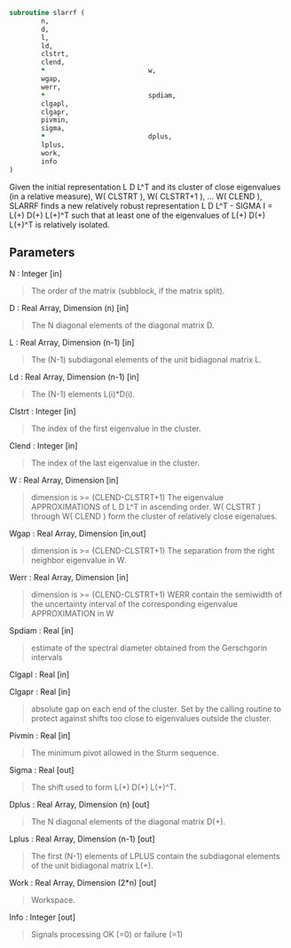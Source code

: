 ```fortran
subroutine slarrf (
		n,
		d,
		l,
		ld,
		clstrt,
		clend,
		*                          w,
		wgap,
		werr,
		*                          spdiam,
		clgapl,
		clgapr,
		pivmin,
		sigma,
		*                          dplus,
		lplus,
		work,
		info
)
```

 Given the initial representation L D L^T and its cluster of close
 eigenvalues (in a relative measure), W( CLSTRT ), W( CLSTRT+1 ), ...
 W( CLEND ), SLARRF finds a new relatively robust representation
 L D L^T - SIGMA I = L(+) D(+) L(+)^T such that at least one of the
 eigenvalues of L(+) D(+) L(+)^T is relatively isolated.

## Parameters
N : Integer [in]
> The order of the matrix (subblock, if the matrix split).

D : Real Array, Dimension (n) [in]
> The N diagonal elements of the diagonal matrix D.

L : Real Array, Dimension (n-1) [in]
> The (N-1) subdiagonal elements of the unit bidiagonal
> matrix L.

Ld : Real Array, Dimension (n-1) [in]
> The (N-1) elements L(i)*D(i).

Clstrt : Integer [in]
> The index of the first eigenvalue in the cluster.

Clend : Integer [in]
> The index of the last eigenvalue in the cluster.

W : Real Array, Dimension [in]
> dimension is >=  (CLEND-CLSTRT+1)
> The eigenvalue APPROXIMATIONS of L D L^T in ascending order.
> W( CLSTRT ) through W( CLEND ) form the cluster of relatively
> close eigenalues.

Wgap : Real Array, Dimension [in,out]
> dimension is >=  (CLEND-CLSTRT+1)
> The separation from the right neighbor eigenvalue in W.

Werr : Real Array, Dimension [in]
> dimension is >=  (CLEND-CLSTRT+1)
> WERR contain the semiwidth of the uncertainty
> interval of the corresponding eigenvalue APPROXIMATION in W

Spdiam : Real [in]
> estimate of the spectral diameter obtained from the
> Gerschgorin intervals

Clgapl : Real [in]

Clgapr : Real [in]
> absolute gap on each end of the cluster.
> Set by the calling routine to protect against shifts too close
> to eigenvalues outside the cluster.

Pivmin : Real [in]
> The minimum pivot allowed in the Sturm sequence.

Sigma : Real [out]
> The shift used to form L(+) D(+) L(+)^T.

Dplus : Real Array, Dimension (n) [out]
> The N diagonal elements of the diagonal matrix D(+).

Lplus : Real Array, Dimension (n-1) [out]
> The first (N-1) elements of LPLUS contain the subdiagonal
> elements of the unit bidiagonal matrix L(+).

Work : Real Array, Dimension (2*n) [out]
> Workspace.

Info : Integer [out]
> Signals processing OK (=0) or failure (=1)

